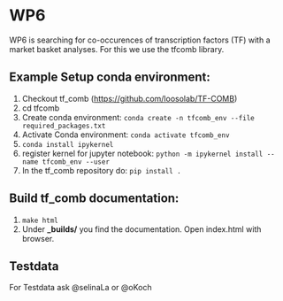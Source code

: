 # WP6
WP6 is searching for co-occurences of transcription factors (TF) with a market basket analyses. For this we use the tfcomb library.

## Example Setup conda environment:
1. Checkout tf_comb (https://github.com/loosolab/TF-COMB)
2. cd tfcomb
3. Create conda environment: ```conda create -n tfcomb_env --file required_packages.txt```
4. Activate Conda environment: ```conda activate tfcomb_env ```
5. ```conda install ipykernel```
6. register kernel for jupyter notebook: ```python -m ipykernel install --name tfcomb_env --user```
7. In the tf_comb repository do: ```pip install .```

##  Build tf_comb documentation:
1. ```make html```
2. Under **_builds/** you find the documentation. Open index.html with browser. 

## Testdata
For Testdata ask @selinaLa or @oKoch